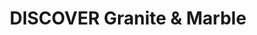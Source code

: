 ---
title: "DISCOVER Granite & Marble"
url: /charlottesville/discover-granite-and-marble/
shop: hardware
---